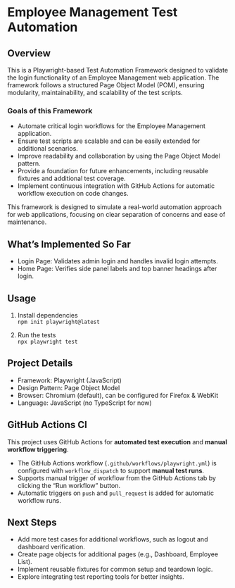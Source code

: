 # Employee Management Test Automation

## Overview

This is a Playwright-based Test Automation Framework designed to validate the login functionality of an Employee Management web application. The framework follows a structured Page Object Model (POM), ensuring modularity, maintainability, and scalability of the test scripts.

### Goals of this Framework

- Automate critical login workflows for the Employee Management application.
- Ensure test scripts are scalable and can be easily extended for additional scenarios.
- Improve readability and collaboration by using the Page Object Model pattern.
- Provide a foundation for future enhancements, including reusable fixtures and additional test coverage.
- Implement continuous integration with GitHub Actions for automatic workflow execution on code changes.

This framework is designed to simulate a real-world automation approach for web applications, focusing on clear separation of concerns and ease of maintenance.

## What’s Implemented So Far

- Login Page: Validates admin login and handles invalid login attempts.
- Home Page: Verifies side panel labels and top banner headings after login.

## Usage

1. Install dependencies  
`npm init playwright@latest`

2. Run the tests  
`npx playwright test`


## Project Details

- Framework: Playwright (JavaScript)
- Design Pattern: Page Object Model
- Browser: Chromium (default), can be configured for Firefox & WebKit
- Language: JavaScript (no TypeScript for now)

## GitHub Actions CI

This project uses GitHub Actions for **automated test execution** and **manual workflow triggering**.

- The GitHub Actions workflow (`.github/workflows/playwright.yml`) is configured with `workflow_dispatch` to support **manual test runs**.
- Supports manual trigger of workflow from the GitHub Actions tab by clicking the “Run workflow” button.
- Automatic triggers on `push` and `pull_request` is added for automatic workflow runs.

## Next Steps
- Add more test cases for additional workflows, such as logout and dashboard verification.
- Create page objects for additional pages (e.g., Dashboard, Employee List).
- Implement reusable fixtures for common setup and teardown logic.
- Explore integrating test reporting tools for better insights.
